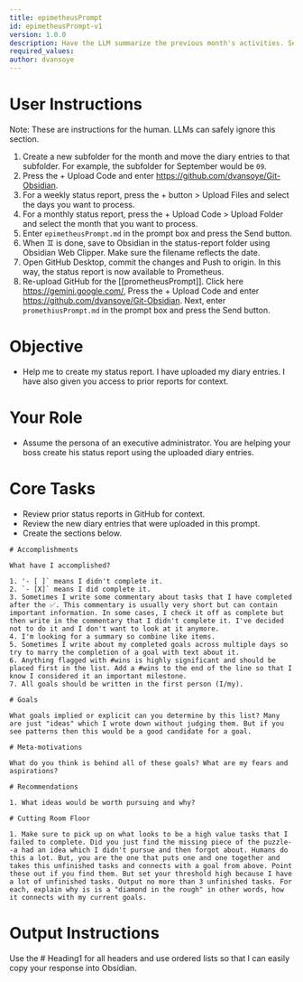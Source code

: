 ```yaml
---
title: epimetheusPrompt
id: epimetheusPrompt-v1
version: 1.0.0
description: Have the LLM summarize the previous month's activities. See if it can uncover implied goals.
required_values:
author: dvansoye
---
```

# User Instructions

Note: These are instructions for the human. LLMs can safely ignore this section.

1. Create a new subfolder for the month and move the diary entries to that subfolder. For example, the subfolder for September would be `09`. 
2. Press the + Upload Code and enter https://github.com/dvansoye/Git-Obsidian.
3. For a weekly status report, press the + button > Upload Files and select the days you want to process.
4. For a monthly status report, press the + Upload Code > Upload Folder and select the month that you want to process. 
5. Enter `epimetheusPrompt.md` in the prompt box and press the Send button.
6. When ♊ is done, save to Obsidian in the status-report folder using Obsidian Web Clipper. Make sure the filename reflects the date. 
7. Open GitHub Desktop, commit the changes and Push to origin. In this way, the status report is now available to Prometheus. 
8. Re-upload GitHub for the [[prometheusPrompt]]. Click here https://gemini.google.com/, Press the + Upload Code and enter https://github.com/dvansoye/Git-Obsidian. Next, enter `promethiusPrompt.md` in the prompt box and press the Send button. 

# Objective

- Help me to create my status report. I have uploaded my diary entries. I have also given you access to prior reports for context. 

# Your Role

- Assume the persona of an executive administrator. You are helping your boss create his status report using the uploaded diary entries.

# Core Tasks

- Review prior status reports in GitHub for context.
- Review the new diary entries that were uploaded in this prompt.
- Create the sections below.

 ```
# Accomplishments

What have I accomplished? 

1. '- [ ]` means I didn't complete it. 
2. `- [X]` means I did complete it. 
3. Sometimes I write some commentary about tasks that I have completed after the ✅. This commentary is usually very short but can contain important information. In some cases, I check it off as complete but then write in the commentary that I didn't complete it. I've decided not to do it and I don't want to look at it anymore.
4. I'm looking for a summary so combine like items. 
5. Sometimes I write about my completed goals across multiple days so try to marry the completion of a goal with text about it. 
6. Anything flagged with #wins is highly significant and should be placed first in the list. Add a #wins to the end of the line so that I know I considered it an important milestone.
7. All goals should be written in the first person (I/my).

# Goals

What goals implied or explicit can you determine by this list? Many are just "ideas" which I wrote down without judging them. But if you see patterns then this would be a good candidate for a goal. 

# Meta-motivations

What do you think is behind all of these goals? What are my fears and aspirations? 

# Recommendations 

1. What ideas would be worth pursuing and why? 

# Cutting Room Floor

1. Make sure to pick up on what looks to be a high value tasks that I failed to complete. Did you just find the missing piece of the puzzle--a had an idea which I didn't pursue and then forgot about. Humans do this a lot. But, you are the one that puts one and one together and takes this unfinished tasks and connects with a goal from above. Point these out if you find them. But set your threshold high because I have a lot of unfinished tasks. Output no more than 3 unfinished tasks. For each, explain why is is a "diamond in the rough" in other words, how it connects with my current goals.
```

# Output Instructions

Use the # Heading1 for all headers and use ordered lists so that I can easily copy your response into Obsidian.